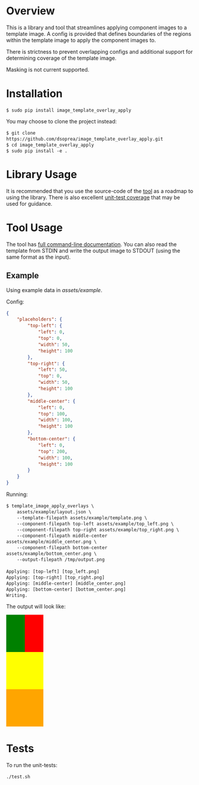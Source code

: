 # Overview

This is a library and tool that streamlines applying component images to a template image. A config is provided that defines boundaries of the regions within the template image to apply the component images to.

There is strictness to prevent overlapping configs and additional support for determining coverage of the template image.

Masking is not current supported.


# Installation

```
$ sudo pip install image_template_overlay_apply
```

You may choose to clone the project instead:

```
$ git clone https://github.com/dsoprea/image_template_overlay_apply.git
$ cd image_template_overlay_apply
$ sudo pip install -e .
```


# Library Usage

It is recommended that you use the source-code of the [tool](templatelayer/resources/scripts/template_image_apply_overlays) as a roadmap to using the library. There is also excellent [unit-test coverage](tests) that may be used for guidance.


# Tool Usage

The tool has [full command-line documentation](templatelayer/resources/scripts/template_image_apply_overlays). You can also read the template from STDIN and write the output image to STDOUT (using the same format as the input).


## Example

Using example data in *assets/example*.

Config:

```json
{
    "placeholders": {
        "top-left": {
            "left": 0,
            "top": 0,
            "width": 50,
            "height": 100
        },
        "top-right": {
            "left": 50,
            "top": 0,
            "width": 50,
            "height": 100
        },
        "middle-center": {
            "left": 0,
            "top": 100,
            "width": 100,
            "height": 100
        },
        "bottom-center": {
            "left": 0,
            "top": 200,
            "width": 100,
            "height": 100
        }
    }
}
```

Running:

```
$ template_image_apply_overlays \
    assets/example/layout.json \
    --template-filepath assets/example/template.png \
    --component-filepath top-left assets/example/top_left.png \
    --component-filepath top-right assets/example/top_right.png \
    --component-filepath middle-center assets/example/middle_center.png \
    --component-filepath bottom-center assets/example/bottom_center.png \
    --output-filepath /tmp/output.png

Applying: [top-left] [top_left.png]
Applying: [top-right] [top_right.png]
Applying: [middle-center] [middle_center.png]
Applying: [bottom-center] [bottom_center.png]
Writing.
```

The output will look like:

![example output](assets/example/output.png "Example Output")


# Tests

To run the unit-tests:

```
./test.sh
```
